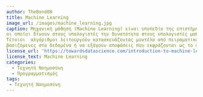 ```yaml
---
author: TheBond08
title: Machine Learning
image_url: /images/machine_learning.jpg
caption: Μηχανική μάθηση (Machine Learning) είναι υποπεδίο της επιστήμης των υπολογιστών που αφορά την μελέτη και κατασκευή αλγορίθμων,
οι οποίοι δίνουν στους υπολογιστές την δυνατότητα στους υπολογιστές μαθαίνουν από τα δεδομένα και να κάνουν προβλέψεις με βάση αυτά.
Τέτοιοι  αλγόριθμοι λειτουργούν κατασκευάζοντας μοντέλα από πειραματικά δεδομένα, προκειμένου να κάνουν προβλέψεις 
βασιζόμενες στα δεδομένα ή να εξάγουν αποφάσεις που εκφράζονται ως το αποτέλεσμα.
license_url: 'https://towardsdatascience.com/introduction-to-machine-learning-for-beginners-eed6024fdb08'
license_text: Machine Learning
categories:
  - Τεχνητή Νοημοσύνη
  - Προγραμματισμός
tags:
 - Τεχνητή Νοημοσύνη
---
```



